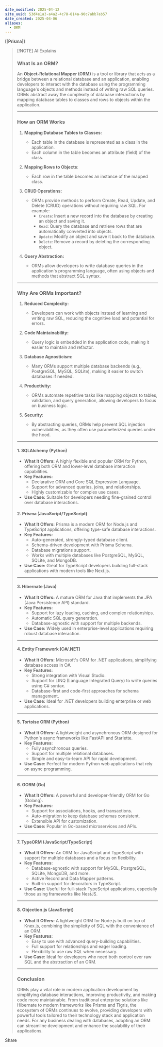 ```yaml
---
date_modified: 2025-04-12
site_uuid: 53d4e1a3-a4a2-4c78-814a-90c7abb7ab57
date_created: 2025-04-06
aliases:
  - ORM
---
```


[[Prisma]]

> [!NOTE] AI Explains
> ### **What Is an ORM?**
> 
> An **Object-Relational Mapper (ORM)** is a tool or library that acts as a bridge between a relational database and an application, enabling developers to interact with the database using the programming language's objects and methods instead of writing raw SQL queries. ORMs abstract away the complexity of database interactions by mapping database tables to classes and rows to objects within the application.
> 
> ---
> 
> ### **How an ORM Works**
> 
> 1. **Mapping Database Tables to Classes:**
>     
>     - Each table in the database is represented as a class in the application.
>     - Each column in the table becomes an attribute (field) of the class.
> 2. **Mapping Rows to Objects:**
>     
>     - Each row in the table becomes an instance of the mapped class.
> 3. **CRUD Operations:**
>     
>     - ORMs provide methods to perform Create, Read, Update, and Delete (CRUD) operations without requiring raw SQL. For example:
>         - `Create`: Insert a new record into the database by creating an object and saving it.
>         - `Read`: Query the database and retrieve rows that are automatically converted into objects.
>         - `Update`: Modify an object and save it back to the database.
>         - `Delete`: Remove a record by deleting the corresponding object.
> 4. **Query Abstraction:**
>     
>     - ORMs allow developers to write database queries in the application's programming language, often using objects and methods that abstract SQL syntax.
> 
> ---
> 
> ### **Why Are ORMs Important?**
> 
> 1. **Reduced Complexity:**
>     
>     - Developers can work with objects instead of learning and writing raw SQL, reducing the cognitive load and potential for errors.
> 2. **Code Maintainability:**
>     
>     - Query logic is embedded in the application code, making it easier to maintain and refactor.
> 3. **Database Agnosticism:**
>     
>     - Many ORMs support multiple database backends (e.g., PostgreSQL, MySQL, SQLite), making it easier to switch databases if needed.
> 4. **Productivity:**
>     
>     - ORMs automate repetitive tasks like mapping objects to tables, validation, and query generation, allowing developers to focus on business logic.
> 5. **Security:**
>     
>     - By abstracting queries, ORMs help prevent SQL injection vulnerabilities, as they often use parameterized queries under the hood.
> ---
> 
> #### **1. SQLAlchemy (Python)**
> 
> - **What It Offers:** A highly flexible and popular ORM for Python, offering both ORM and lower-level database interaction capabilities.
> - **Key Features:**
>     - Declarative ORM and Core SQL Expression Language.
>     - Support for advanced queries, joins, and relationships.
>     - Highly customizable for complex use cases.
> - **Use Case:** Suitable for developers needing fine-grained control over database interactions.
> 
> 
> #### **2. Prisma (JavaScript/TypeScript)**
> 
> - **What It Offers:** Prisma is a modern ORM for Node.js and TypeScript applications, offering type-safe database interactions.
> - **Key Features:**
>     - Auto-generated, strongly-typed database client.
>     - Schema-driven development with Prisma Schema.
>     - Database migrations support.
>     - Works with multiple databases like PostgreSQL, MySQL, SQLite, and MongoDB.
> - **Use Case:** Great for TypeScript developers building full-stack applications with modern tools like Next.js.
> 
> ---
> 
> #### **3. Hibernate (Java)**
> 
> - **What It Offers:** A mature ORM for Java that implements the JPA (Java Persistence API) standard.
> - **Key Features:**
>     - Support for lazy loading, caching, and complex relationships.
>     - Automatic SQL query generation.
>     - Database-agnostic with support for multiple backends.
> - **Use Case:** Widely used in enterprise-level applications requiring robust database interaction.
> 
> ---
> 
> #### **4. Entity Framework (C#/.NET)**
> 
> - **What It Offers:** Microsoft's ORM for .NET applications, simplifying database access in C#.
> - **Key Features:**
>     - Strong integration with Visual Studio.
>     - Support for LINQ (Language Integrated Query) to write queries using C# syntax.
>     - Database-first and code-first approaches for schema management.
> - **Use Case:** Ideal for .NET developers building enterprise or web applications.
> 
> ---
> 
> #### **5. Tortoise ORM (Python)**
> 
> - **What It Offers:** A lightweight and asynchronous ORM designed for Python's async frameworks like FastAPI and Starlette.
> - **Key Features:**
>     - Fully asynchronous queries.
>     - Support for multiple relational databases.
>     - Simple and easy-to-learn API for rapid development.
> - **Use Case:** Perfect for modern Python web applications that rely on async programming.
> 
> ---
> 
> #### **6. GORM (Go)**
> 
> - **What It Offers:** A powerful and developer-friendly ORM for Go (Golang).
> - **Key Features:**
>     - Support for associations, hooks, and transactions.
>     - Auto-migration to keep database schemas consistent.
>     - Extensible API for customization.
> - **Use Case:** Popular in Go-based microservices and APIs.
> 
> ---
> 
> #### **7. TypeORM (JavaScript/TypeScript)**
> 
> - **What It Offers:** An ORM for JavaScript and TypeScript with support for multiple databases and a focus on flexibility.
> - **Key Features:**
>     - Database-agnostic with support for MySQL, PostgreSQL, SQLite, MongoDB, and more.
>     - Active Record and Data Mapper patterns.
>     - Built-in support for decorators in TypeScript.
> - **Use Case:** Useful for full-stack TypeScript applications, especially those using frameworks like NestJS.
> 
> ---
> 
> #### **8. Objection.js (JavaScript)**
> 
> - **What It Offers:** A lightweight ORM for Node.js built on top of Knex.js, combining the simplicity of SQL with the convenience of an ORM.
> - **Key Features:**
>     - Easy to use with advanced query-building capabilities.
>     - Full support for relationships and eager loading.
>     - Flexibility to use raw SQL when necessary.
> - **Use Case:** Ideal for developers who need both control over raw SQL and the abstraction of an ORM.
> 
> ---
> 
> ### **Conclusion**
> 
> ORMs play a vital role in modern application development by simplifying database interactions, improving productivity, and making code more maintainable. From traditional enterprise solutions like Hibernate to modern frameworks like Prisma and Tigris, the ecosystem of ORMs continues to evolve, providing developers with powerful tools tailored to their technology stack and application needs. For any business dealing with databases, adopting an ORM can streamline development and enhance the scalability of their applications.

Share